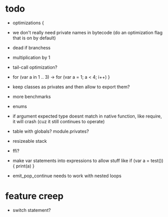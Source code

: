 # todo

* optimizations {
 * we don't really need private names in bytecode (do an optimization flag that is on by default)
 * dead if branchess
 * multiplication by 1
 * tail-call optimization?
 * for (var a in 1 .. 3) -> for (var a = 1; a < 4; i++)
}

* keep classes as privates and then allow to export them?
* more benchmarks
* enums

* if argument expected type doesnt match in native function, like require, it will crash (cuz it still continues to operate)
* table with globals? module.privates?
* resizeable stack
* ffi?

* make var statements into expressions to allow stuff like if (var a = test()) { print(a) }
* emit_pop_continue needs to work with nested loops

# feature creep

* switch statement?
